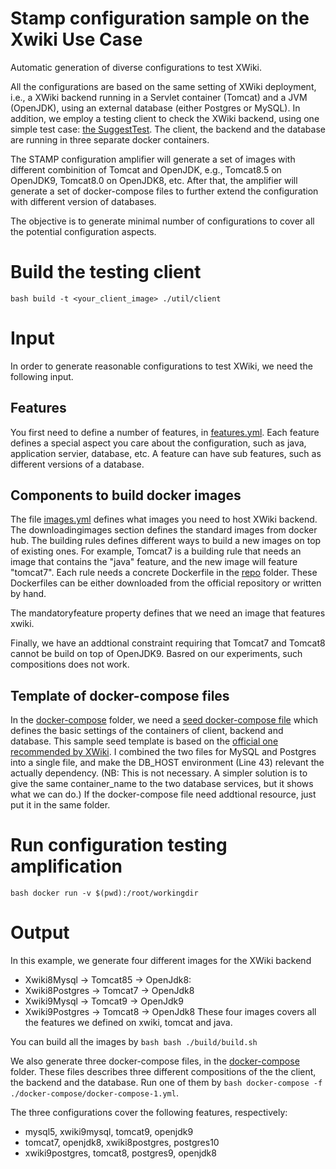 # Stamp configuration sample on the Xwiki Use Case
Automatic generation of diverse configurations to test XWiki.

All the configurations are based on the same setting of XWiki deployment, i.e., a XWiki backend running in a Servlet container (Tomcat) and a JVM (OpenJDK), using an external database (either Postgres or MySQL). In addition, we employ a testing client to check the XWiki backend, using one simple test case: [the SuggestTest](https://github.com/xwiki/xwiki-platform/blob/master/xwiki-platform-distribution/xwiki-platform-distribution-flavor/xwiki-platform-distribution-flavor-test/xwiki-platform-distribution-flavor-test-misc/src/test/it/org/xwiki/test/misc/SuggestTest.java).
The client, the backend and the database are running in three separate docker containers.

The STAMP configuration amplifier will generate a set of images with different combinition of Tomcat and OpenJDK, e.g., Tomcat8.5 on OpenJDK9, Tomcat8.0 on OpenJDK8, etc. After that, the amplifier will generate a set of docker-compose files to further extend the configuration with different version of databases.

The objective is to generate minimal number of configurations to cover all the potential configuration aspects.

# Build the testing client
```bash build -t <your_client_image> ./util/client```

# Input
In order to generate reasonable configurations to test XWiki, we need the following input.

## Features
You first need to define a number of features, in [features.yml](features.yml). Each feature defines a special aspect you care about the configuration, such as java, application servier, database, etc. A feature can have sub features, such as different versions of a database. 

## Components to build docker images
The file [images.yml](images.yml) defines what images you need to host XWiki backend. The downloadingimages section defines the standard images from docker hub. The building rules defines different ways to build a new images on top of existing ones. For example, Tomcat7 is a building rule that needs an image that contains the "java" feature, and the new image will feature "tomcat7". Each rule needs a concrete Dockerfile in the [repo](repo) folder. These Dockerfiles can be either downloaded from the official repository or written by hand.

The mandatoryfeature property defines that we need an image that features xwiki.

Finally, we have an addtional constraint requiring that Tomcat7 and Tomcat8 cannot be build on top of OpenJDK9. Basred on our experiments, such compositions does not work.

## Template of docker-compose files
In the [docker-compose](docker-compose) folder, we need a [seed docker-compose file](docker-compose/docker-compose.yml) which defines the basic settings of the containers of client, backend and database. This sample seed template is based on the [official one recommended by XWiki](https://hub.docker.com/_/xwiki/). I combined the two files for MySQL and Postgres into a single file, and make the DB_HOST environment (Line 43) relevant the actually dependency. (NB: This is not necessary. A simpler solution is to give the same container\_name to the two database services, but it shows what we can do.) If the docker-compose file need addtional resource, just put it in the same folder.

# Run configuration testing amplification
```bash docker run -v $(pwd):/root/workingdir```

# Output
In this example, we generate four different images for the XWiki backend
- Xwiki8Mysql -> Tomcat85 -> OpenJdk8:
- Xwiki8Postgres -> Tomcat7 -> OpenJdk8
- Xwiki9Mysql -> Tomcat9 -> OpenJdk9
- Xwiki9Postgres -> Tomcat8 -> OpenJdk8
These four images covers all the features we defined on xwiki, tomcat and java.

You can build all the images by ```bash bash ./build/build.sh```

We also generate three docker-compose files, in the [docker-compose](docker-compose) folder. These files describes three different compositions of the the client, the backend and the database. Run one of them by ```bash docker-compose -f ./docker-compose/docker-compose-1.yml```.

The three configurations cover the following features, respectively:
- mysql5, xwiki9mysql, tomcat9, openjdk9
- tomcat7, openjdk8, xwiki8postgres, postgres10
- xwiki9postgres, tomcat8, postgres9, openjdk8

